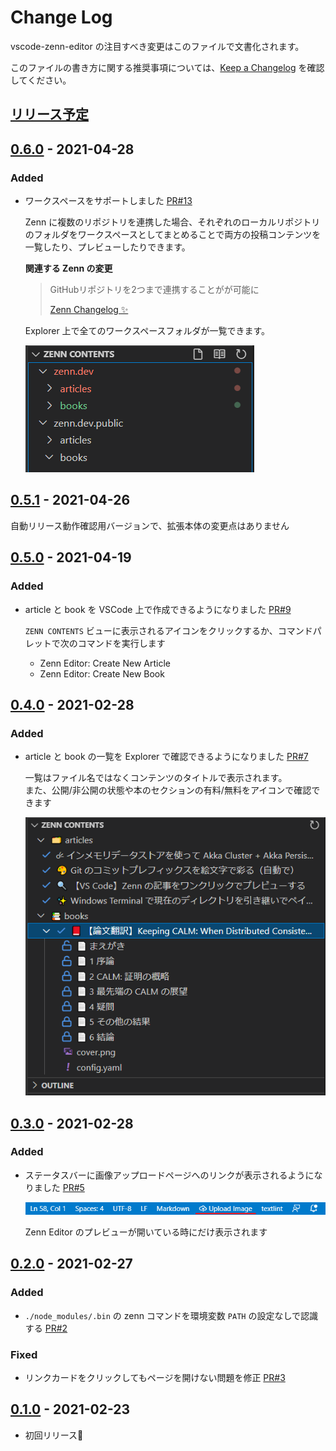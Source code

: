 # Change Log

vscode-zenn-editor の注目すべき変更はこのファイルで文書化されます。

このファイルの書き方に関する推奨事項については、[Keep a Changelog](http://keepachangelog.com/) を確認してください。

## [リリース予定]
[リリース予定]: https://github.com/negokaz/vscode-zenn-editor/compare/v0.6.0...HEAD

## [0.6.0] - 2021-04-28
[0.6.0]: https://github.com/negokaz/vscode-zenn-editor/compare/v0.5.1...v0.6.0

### Added

- ワークスペースをサポートしました [PR#13](https://github.com/negokaz/vscode-zenn-editor/pull/13)

    Zenn に複数のリポジトリを連携した場合、それぞれのローカルリポジトリのフォルダをワークスペースとしてまとめることで両方の投稿コンテンツを一覧したり、プレビューしたりできます。

    **関連する Zenn の変更**
    > GitHubリポジトリを2つまで連携することがが可能に
    >
    > [Zenn Changelog ✨](https://zenn.dev/changelog#20210401)

    Explorer 上で全てのワークスペースフォルダが一覧できます。

    ![](docs/images/CHANGELOG/multi-workspace-tree-view.png)

## [0.5.1] - 2021-04-26
[0.5.1]: https://github.com/negokaz/vscode-zenn-editor/compare/v0.5.0...v0.5.1

自動リリース動作確認用バージョンで、拡張本体の変更点はありません

## [0.5.0] - 2021-04-19
[0.5.0]: https://github.com/negokaz/vscode-zenn-editor/compare/v0.4.0...v0.5.0

### Added

- article と book を VSCode 上で作成できるようになりました [PR#9](https://github.com/negokaz/vscode-zenn-editor/pull/9)

    `ZENN CONTENTS` ビューに表示されるアイコンをクリックするか、コマンドパレットで次のコマンドを実行します

    - Zenn Editor: Create New Article
    - Zenn Editor: Create New Book

## [0.4.0] - 2021-02-28
[0.4.0]: https://github.com/negokaz/vscode-zenn-editor/compare/v0.3.0...v0.4.0

### Added

- article と book の一覧を Explorer で確認できるようになりました [PR#7](https://github.com/negokaz/vscode-zenn-editor/pull/7)

    一覧はファイル名ではなくコンテンツのタイトルで表示されます。  
    また、公開/非公開の状態や本のセクションの有料/無料をアイコンで確認できます

    ![](docs/images/CHANGELOG/tree-view.png)


## [0.3.0] - 2021-02-28
[0.3.0]: https://github.com/negokaz/vscode-zenn-editor/compare/v0.2.0...v0.3.0

### Added

- ステータスバーに画像アップロードページへのリンクが表示されるようになりました [PR#5](https://github.com/negokaz/vscode-zenn-editor/pull/5)

    ![](docs/images/CHANGELOG/status-bar-upload-image.png)

    Zenn Editor のプレビューが開いている時にだけ表示されます

## [0.2.0] - 2021-02-27

[0.2.0]: https://github.com/negokaz/vscode-zenn-editor/compare/v0.1.0...v0.2.0

### Added

- `./node_modules/.bin` の zenn コマンドを環境変数 `PATH` の設定なしで認識する [PR#2](https://github.com/negokaz/vscode-zenn-editor/pull/2)

### Fixed

- リンクカードをクリックしてもページを開けない問題を修正 [PR#3](https://github.com/negokaz/vscode-zenn-editor/pull/3)

## [0.1.0] - 2021-02-23

[0.1.0]: https://github.com/negokaz/vscode-zenn-editor/compare/v0.0.0...v0.1.0

- 初回リリース🚀
